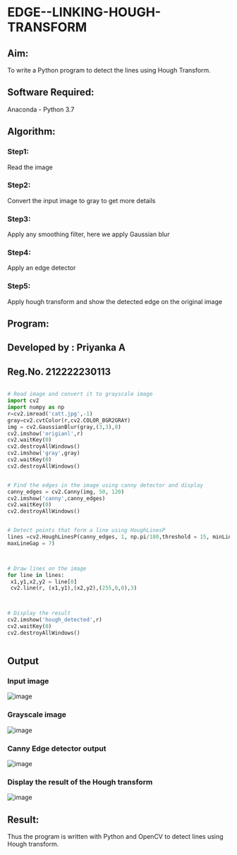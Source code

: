 # EDGE--LINKING-HOUGH-TRANSFORM
## Aim:
To write a Python program to detect the lines using Hough Transform.

## Software Required:
Anaconda - Python 3.7

## Algorithm:
### Step1:
Read the image

### Step2:
Convert the input image to gray to get more details

### Step3:
Apply any smoothing filter, here we apply Gaussian blur

### Step4:
Apply an edge detector

### Step5:
Apply hough transform and show the detected edge on the original image


## Program:
## Developed by : Priyanka A
## Reg.No. 212222230113
```Python

# Read image and convert it to grayscale image
import cv2
import numpy as np
r=cv2.imread('catt.jpg',-1)
gray=cv2.cvtColor(r,cv2.COLOR_BGR2GRAY)
img = cv2.GaussianBlur(gray,(3,3),0)
cv2.imshow('origianl',r)
cv2.waitKey(0)
cv2.destroyAllWindows()
cv2.imshow('gray',gray)
cv2.waitKey(0)
cv2.destroyAllWindows()


# Find the edges in the image using canny detector and display
canny_edges = cv2.Canny(img, 50, 120)
cv2.imshow('canny',canny_edges)
cv2.waitKey(0)
cv2.destroyAllWindows()


# Detect points that form a line using HoughLinesP
lines =cv2.HoughLinesP(canny_edges, 1, np.pi/180,threshold = 15, minLineLength =5 ,
maxLineGap = 7)



# Draw lines on the image
for line in lines:
 x1,y1,x2,y2 = line[0]
 cv2.line(r, (x1,y1),(x2,y2),(255,0,0),3)



# Display the result
cv2.imshow('hough_detected',r)
cv2.waitKey(0)
cv2.destroyAllWindows()



```
## Output

### Input image 
![image](https://github.com/PriyankaAnnadurai/Edge-Linking-using-Hough-Transformm/assets/118351569/efdb0669-f683-4c96-a73a-e57224438f62)

### Grayscale image
![image](https://github.com/PriyankaAnnadurai/Edge-Linking-using-Hough-Transformm/assets/118351569/851e7704-c116-40a5-97fb-328d40887a37)

### Canny Edge detector output

![image](https://github.com/PriyankaAnnadurai/Edge-Linking-using-Hough-Transformm/assets/118351569/f0482b9a-3380-4c12-a394-6720bd5f884d)


### Display the result of the Hough transform

![image](https://github.com/PriyankaAnnadurai/Edge-Linking-using-Hough-Transformm/assets/118351569/81e17cf4-a0e2-429a-8c78-168e1bb7f3d7)



## Result:
Thus the program is written with Python and OpenCV to detect lines using Hough transform. 
